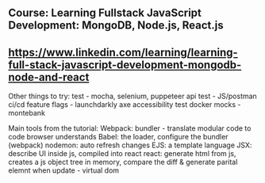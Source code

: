 ## Course: Learning Fullstack JavaScript Development: MongoDB, Node.js, React.js
## https://www.linkedin.com/learning/learning-full-stack-javascript-development-mongodb-node-and-react



Other things to try:
test - mocha, selenium, puppeteer
api test - JS/postman
ci/cd
feature flags - launchdarkly
axe accessibility test
docker
mocks - montebank


Main tools from the tutorial:
Webpack: bundler - translate modular code to code browser understands
Babel: the loader, configure the bundler (webpack)
nodemon: auto refresh changes
EJS: a template language
JSX: describe UI inside js, compiled into react
react: generate html from js, creates a js object tree in memory, compare the diff & generate parital elemnt when update - virtual dom
